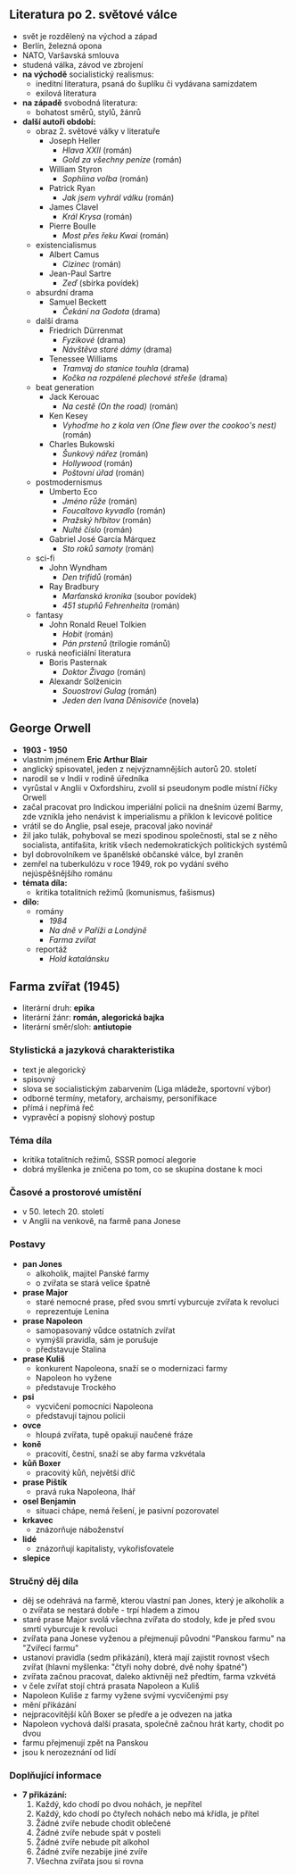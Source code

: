 ## Literatura po 2. světové válce
- svět je rozdělený na východ a západ
- Berlín, železná opona
- NATO, Varšavská smlouva
- studená válka, závod ve zbrojení
- **na východě** socialistický realismus:
	- ineditní literatura, psaná do šuplíku či vydávana samizdatem
	- exilová literatura
- **na západě** svobodná literatura:
	- bohatost směrů, stylů, žánrů
- **další autoři období:**
	- obraz 2. světové války v literatuře
		- Joseph Heller
			- *Hlava XXII* (román)
			- *Gold za všechny peníze* (román)
		- William Styron
			- *Sophiina volba* (román)
		- Patrick Ryan
			- *Jak jsem vyhrál válku* (román)
		- James Clavel
			- *Král Krysa* (román)
		- Pierre Boulle
			- *Most přes řeku Kwai* (román)
	- existencialismus
		- Albert Camus
			- *Cizinec* (román)
		- Jean-Paul Sartre
			- *Zeď* (sbírka povídek)
	- absurdní drama
		- Samuel Beckett
			- *Čekání na Godota* (drama)
	- další drama
		- Friedrich Dürrenmat
			- *Fyzikové* (drama)
			- *Návštěva staré dámy* (drama)
		- Tenessee Williams
			- *Tramvaj do stanice touhla* (drama)
			- *Kočka na rozpálené plechové střeše* (drama)
	- beat generation
		- Jack Kerouac
			- *Na cestě (On the road)* (román)
		- Ken Kesey
			- *Vyhoďme ho z kola ven (One flew over the cookoo's nest)* (román)
		- Charles Bukowski
			- *Šunkový nářez* (román)
			- *Hollywood* (román)
			- *Poštovní úřad* (román)
	- postmodernismus
		- Umberto Eco
			- *Jméno růže* (román)
			- *Foucaltovo kyvadlo* (román)
			- *Pražský hřbitov* (román)
			- *Nulté číslo* (román)
		- Gabriel José García Márquez
			- *Sto roků samoty* (román)
	- sci-fi
		- John Wyndham
			- *Den trifidů* (román)
		- Ray Bradbury
			- *Marťanská kronika* (soubor povídek)
			- *451 stupňů Fehrenheita* (román)
	- fantasy
		- John Ronald Reuel Tolkien
			- *Hobit* (román)
			- *Pán prstenů* (trilogie románů)
	- ruská neoficiální literatura
		- Boris Pasternak
			- *Doktor Živago* (román)
		- Alexandr Solženicin
			- *Souostroví Gulag* (román)
			- *Jeden den Ivana Děnisoviče* (novela)
## George Orwell
- **1903 - 1950**
- vlastním jménem **Eric Arthur Blair**
- anglický spisovatel, jeden z nejvýznamnějších autorů 20. století
- narodil se v Indii v rodině úředníka
- vyrůstal v Anglii v Oxfordshiru, zvolil si pseudonym podle místní říčky Orwell
- začal pracovat pro Indickou imperiální policii na dnešním území Barmy, zde vznikla jeho nenávist k imperialismu a příklon k levicové politice
- vrátil se do Anglie, psal eseje, pracoval jako novinář
- žil jako tulák, pohyboval se mezi spodinou společnosti, stal se z něho socialista, antifašita, kritik všech nedemokratických politických systémů
- byl dobrovolníkem ve španělské občanské válce, byl zraněn
- zemřel na tuberkulózu v roce 1949, rok po vydání svého nejúspěšnějšího románu
- **témata díla:**
	- kritika totalitních režimů (komunismus, fašismus)
- **dílo:**
	- romány
		- *1984*
		- *Na dně v Paříži  a Londýně*
		- *Farma zvířat*
	- reportáž
		- *Hold katalánsku*
## Farma zvířat (1945)
- literární druh: **epika**
- literární žánr: **román, alegorická bajka**
- literární směr/sloh: **antiutopie**
### Stylistická a jazyková charakteristika
- text je alegorický
- spisovný
- slova se socialistickým zabarvením (Liga mládeže, sportovní výbor)
- odborné termíny, metafory, archaismy, personifikace
- přímá i nepřímá řeč
- vypravěcí a popisný slohový postup
### Téma díla
- kritika totalitních režimů, SSSR pomocí alegorie
- dobrá myšlenka je zničena po tom, co se skupina dostane k moci
### Časové a prostorové umístění
- v 50. letech 20. století
- v Anglii na venkově, na farmě pana Jonese
### Postavy
- **pan Jones**
	- alkoholik, majitel Panské farmy
	- o zvířata se stará velice špatně
- **prase Major**
	- staré nemocné prase, před svou smrtí vyburcuje zvířata k revoluci
	- reprezentuje Lenina 
- **prase Napoleon**
	- samopasovaný vůdce ostatních zvířat
	- vymýšlí pravidla, sám je porušuje
	- představuje Stalina
- **prase Kuliš**
	- konkurent Napoleona, snaží se o modernizaci farmy
	- Napoleon ho vyžene
	- představuje Trockého
- **psi**
	- vycvičení pomocníci Napoleona
	- představují tajnou policii
- **ovce**
	- hloupá zvířata, tupě opakují naučené fráze
- **koně**
	- pracovití, čestní, snaží se aby farma vzkvétala
- **kůň Boxer**
	- pracovitý kůň, největší dříč
- **prase Pištík**
	- pravá ruka Napoleona, lhář
- **osel Benjamin**
	- situaci chápe, nemá řešení, je pasivní pozorovatel
- **krkavec**
	- znázorňuje náboženství
- **lidé**
	- znázorňují kapitalisty, vykořisťovatele
- **slepice**
### Stručný děj díla
- děj se odehrává na farmě, kterou vlastní pan Jones, který je alkoholik a o zvířata se nestará dobře - trpí hladem a zimou
- staré prase Major svolá všechna zvířata do stodoly, kde je před svou smrtí vyburcuje k revoluci
- zvířata pana Jonese vyženou a přejmenují původní "Panskou farmu" na "Zvířecí farmu"
- ustanoví pravidla (sedm přikázání), která mají zajistit rovnost všech zvířat (hlavní myšlenka: "čtyři nohy dobré, dvě nohy špatné")
- zvířata začnou pracovat, daleko aktivněji než předtím, farma vzkvétá
- v čele zvířat stojí chtrá prasata Napoleon a Kuliš
- Napoleon Kuliše z farmy vyžene svými vycvičenými psy
- mění přikázání
- nejpracovitější kůň Boxer se předře a je odvezen na jatka
- Napoleon vychová další prasata, společně začnou hrát karty, chodit po dvou
- farmu přejmenují zpět na Panskou
- jsou k nerozeznání od lidí
### Doplňující informace
- **7 přikázání:**
	1. Každý, kdo chodí po dvou nohách, je nepřítel
	2. Každý, kdo chodí po čtyřech nohách nebo má křídla, je přítel
	3. Žádné zvíře nebude chodit oblečené
	4. Žádné zvíře nebude spát v posteli
	5. Žádné zvíře nebude pít alkohol
	6. Žádné zvíře nezabije jiné zvíře
	7. Všechna zvířata jsou si rovna